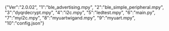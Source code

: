 {"Ver":"2.0.02",
"1":"ble_advertising.mpy",
"2":"ble_simple_peripheral.mpy",
"3":"dyqrdecrypt.mpy",
"4":"i2c.mpy",
"5":"ledtest.mpy",
"6":"main.py",
"7":"myi2c.mpy",
"8":"myuartwigand.mpy",
"9":"myuart.mpy",
"10":"config.json"}
